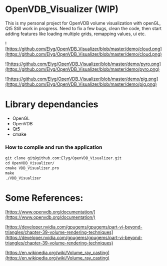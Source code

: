 # OpenVDB_Visualizer (WIP)
This is my personal project for OpenVDB volume visualization with openGL, Qt5
Still work in progress. Need to fix a few bugs, clean the code, then start adding features like loading multiple grids, remapping values, ui etc.

                                                                                                                  
![https://github.com/Elyg/OpenVDB_Visualizer/blob/master/demo/cloud.png](https://github.com/Elyg/OpenVDB_Visualizer/blob/master/demo/cloud.png)

![https://github.com/Elyg/OpenVDB_Visualizer/blob/master/demo/pyro.png](https://github.com/Elyg/OpenVDB_Visualizer/blob/master/demo/pyro.png)

![https://github.com/Elyg/OpenVDB_Visualizer/blob/master/demo/pig.png](https://github.com/Elyg/OpenVDB_Visualizer/blob/master/demo/pig.png)
# Library dependancies

 - OpenGL
 - OpenVDB
 - Qt5
 - cmake
 
### How to compile and run the application
```
git clone git@github.com:Elyg/OpenVDB_Visualizer.git
cd OpenVDB_Visualizer/
cmake VDB_Visualizer.pro
make
./VDB_Visualizer
```

# Some References:

[https://www.openvdb.org/documentation/](https://www.openvdb.org/documentation/)

[https://developer.nvidia.com/gpugems/gpugems/part-vi-beyond-triangles/chapter-39-volume-rendering-techniques](https://developer.nvidia.com/gpugems/gpugems/part-vi-beyond-triangles/chapter-39-volume-rendering-techniques)

[https://en.wikipedia.org/wiki/Volume_ray_casting](https://en.wikipedia.org/wiki/Volume_ray_casting)

